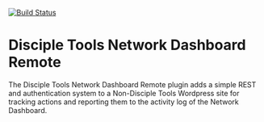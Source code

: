 [![Build Status](https://travis-ci.com/DiscipleTools/disciple-tools-network-dashboard-remote.svg?branch=master)](https://travis-ci.com/DiscipleTools/disciple-tools-network-dashboard-remote)

# Disciple Tools Network Dashboard Remote
The Disciple Tools Network Dashboard Remote plugin adds a simple REST and authentication system to a Non-Disciple Tools
Wordpress site for tracking actions and reporting them to the activity log of the Network Dashboard.
